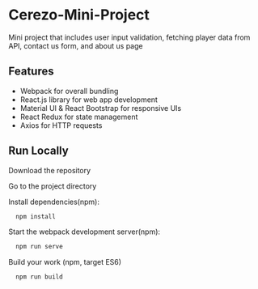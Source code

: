 # Cerezo-Mini-Project

Mini project that includes user input validation, fetching player data from API, contact us form, and about us page

## Features

- Webpack for overall bundling
- React.js library for web app development
- Material UI & React Bootstrap for responsive UIs
- React Redux for state management
- Axios for HTTP requests

## Run Locally

Download the repository

Go to the project directory

Install dependencies(npm):

```bash
  npm install
```

Start the webpack development server(npm):

```bash
  npm run serve
```

Build your work (npm, target ES6)

```bash
  npm run build
```

